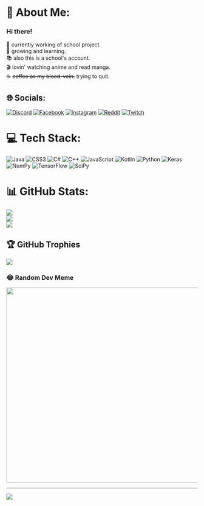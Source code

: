 # 💫 About Me:
### Hi there!
📝 currently working of school project.<br>🌱 growing and learning.<br>📚 also this is a school's account.<br>🎬 lovin' watching anime and read manga.<br>☕️ <del>coffee as my blood-vein.</del> trying to quit.


## 🌐 Socials:
[![Discord](https://img.shields.io/badge/Discord-%237289DA.svg?logo=discord&logoColor=white)](https://discordapp.com/users/896936119344693259) [![Facebook](https://img.shields.io/badge/Facebook-%231877F2.svg?logo=Facebook&logoColor=white)](https://facebook.com/GOD.Lynchz) [![Instagram](https://img.shields.io/badge/Instagram-%23E4405F.svg?logo=Instagram&logoColor=white)](https://instagram.com/jinn.palmy_) [![Reddit](https://img.shields.io/badge/Reddit-%23FF4500.svg?logo=Reddit&logoColor=white)](https://reddit.com/user/LynchzGOD) [![Twitch](https://img.shields.io/badge/Twitch-%239146FF.svg?logo=Twitch&logoColor=white)](https://twitch.tv/lynchzttv) 

# 💻 Tech Stack:
![Java](https://img.shields.io/badge/java-%23ED8B00.svg?style=for-the-badge&logo=java&logoColor=white) ![CSS3](https://img.shields.io/badge/css3-%231572B6.svg?style=for-the-badge&logo=css3&logoColor=white) ![C#](https://img.shields.io/badge/c%23-%23239120.svg?style=for-the-badge&logo=c-sharp&logoColor=white) ![C++](https://img.shields.io/badge/c++-%2300599C.svg?style=for-the-badge&logo=c%2B%2B&logoColor=white) ![JavaScript](https://img.shields.io/badge/javascript-%23323330.svg?style=for-the-badge&logo=javascript&logoColor=%23F7DF1E) ![Kotlin](https://img.shields.io/badge/kotlin-%230095D5.svg?style=for-the-badge&logo=kotlin&logoColor=white) ![Python](https://img.shields.io/badge/python-3670A0?style=for-the-badge&logo=python&logoColor=ffdd54) ![Keras](https://img.shields.io/badge/Keras-%23D00000.svg?style=for-the-badge&logo=Keras&logoColor=white) ![NumPy](https://img.shields.io/badge/numpy-%23013243.svg?style=for-the-badge&logo=numpy&logoColor=white) ![TensorFlow](https://img.shields.io/badge/TensorFlow-%23FF6F00.svg?style=for-the-badge&logo=TensorFlow&logoColor=white) ![SciPy](https://img.shields.io/badge/SciPy-%230C55A5.svg?style=for-the-badge&logo=scipy&logoColor=%white)
# 📊 GitHub Stats:
![](https://github-readme-stats.vercel.app/api?username=LynchzDEV&theme=gruvbox&hide_border=true&include_all_commits=true&count_private=true)<br/>
![](https://github-readme-streak-stats.herokuapp.com/?user=LynchzDEV&theme=gruvbox&hide_border=true)<br/>
![](https://github-readme-stats.vercel.app/api/top-langs/?username=LynchzDEV&theme=gruvbox&hide_border=true&include_all_commits=true&count_private=true&layout=compact)

## 🏆 GitHub Trophies
![](https://github-profile-trophy.vercel.app/?username=LynchzDEV&theme=gruvbox&no-frame=true&no-bg=false&margin-w=4)

### 😂 Random Dev Meme
<img src="https://i.redd.it/i1wiuwkh2zr31.png" width="512px"/>

---
[![](https://visitcount.itsvg.in/api?id=LynchzDEV&icon=0&color=4)](https://visitcount.itsvg.in)

<!-- Proudly created with GPRM ( https://gprm.itsvg.in ) -->
